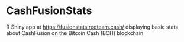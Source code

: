 # CashFusionStats
R Shiny app at https://fusionstats.redteam.cash/ displaying basic stats about CashFusion on the Bitcoin Cash (BCH) blockchain
